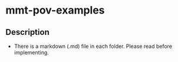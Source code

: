 # mmt-pov-examples
## Description

- There is a markdown (.md) file in each folder. Please read before implementing.